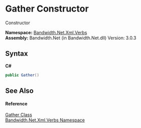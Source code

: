 ﻿# Gather Constructor 
 

Constructor

**Namespace:**&nbsp;<a href ="N_Bandwidth_Net_Xml_Verbs.md">Bandwidth.Net.Xml.Verbs</a><br />**Assembly:**&nbsp;Bandwidth.Net (in Bandwidth.Net.dll) Version: 3.0.3

## Syntax

**C#**<br />
``` C#
public Gather()
```


## See Also


#### Reference
<a href ="T_Bandwidth_Net_Xml_Verbs_Gather.md">Gather Class</a><br /><a href ="N_Bandwidth_Net_Xml_Verbs.md">Bandwidth.Net.Xml.Verbs Namespace</a><br />